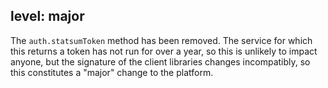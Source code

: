 level: major
---
The `auth.statsumToken` method has been removed.  The service for which this returns a token has not run for over a year, so this is unlikely to impact anyone, but the signature of the client libraries changes incompatibly, so this constitutes a "major" change to the platform.
